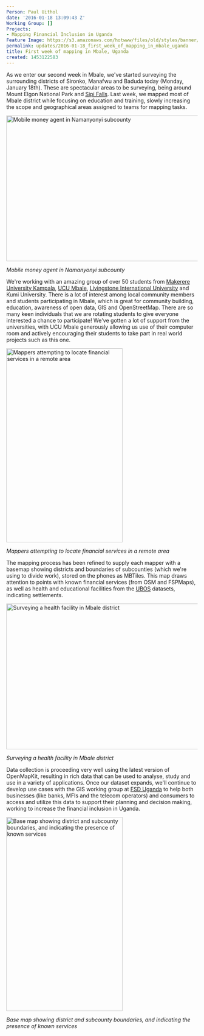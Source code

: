 ```yaml
---
Person: Paul Uithol
date: '2016-01-18 13:09:43 Z'
Working Group: []
Projects:
- Mapping Financial Inclusion in Uganda
Feature Image: https://s3.amazonaws.com/hotwww/files/old/styles/banner/public/IMG_20160115_105334.jpg
permalink: updates/2016-01-18_first_week_of_mapping_in_mbale_uganda
title: First week of mapping in Mbale, Uganda
created: 1453122583
---
```

<p>As we enter our second week in Mbale, we've started surveying the surrounding districts of Sironko, Manafwu and Baduda today (Monday, January 18th). These are spectacular areas to be surveying, being around Mount Elgon National Park and <a href="https://en.wikipedia.org/wiki/Sipi_Falls">Sipi Falls</a>. Last week, we mapped most of Mbale district while focusing on education and training, slowly increasing the scope and geographical areas assigned to teams for mapping tasks.</p><p><img class="image-large" title="Mobile money agent in Namanyonyi subcounty" src="https://s3.amazonaws.com/hotwww/files/old/styles/large/public/IMG_20160115_105334.jpg?itok=GQFkx8d7" alt="Mobile money agent in Namanyonyi subcounty" height="383" width="510"></p><p><em>Mobile money agent in Namanyonyi subcounty</em></p><p><!--break--></p><p>We're working with an amazing group of over 50 students from <a href="http://mak.ac.ug/">Makerere University Kampala</a>, <a href="http://ucumbale.ac.ug/">UCU Mbale</a>, <a href="http://livingstone.ac.ug/">Livingstone International University</a> and Kumi University. There is a lot of interest among local community members and students participating in Mbale, which is great for community building, education, awareness of open data, GIS and OpenStreetMap. There are so many keen individuals that we are rotating students to give everyone interested a chance to participate! We've gotten a lot of support from the universities, with UCU Mbale generously allowing us use of their computer room and actively encouraging their students to take part in real world projects such as this one.</p><p><img class="image-large" title="Mappers attempting to locate financial services in a remote area" src="https://s3.amazonaws.com/hotwww/files/old/styles/large/public/IMG-20160118-WA0016.jpg?itok=5vp6WKPC" alt="Mappers attempting to locate financial services in a remote area" height="510" width="306"></p><p><em>Mappers attempting to locate financial services in a remote area</em></p><p>The mapping process has been refined to supply each mapper with a basemap showing districts and boundaries of subcounties (which we're using to divide work), stored on the phones as MBTiles. This map draws attention to points with known financial services (from OSM and FSPMaps), as well as health and educational facilities from the <a href="http://www.ubos.org/">UBOS</a> datasets, indicating settlements.</p><p><img class="image-large" title="Surveying a health facility in Mbale district" src="https://s3.amazonaws.com/hotwww/files/old/styles/large/public/IMG_20160115_112150.jpg?itok=pPlcJseY" alt="Surveying a health facility in Mbale district" height="383" width="510"></p><p><em>Surveying a health facility in Mbale district</em></p><p>Data collection is proceeding very well using the latest version of OpenMapKit, resulting in rich data that can be used to analyse, study and use in a variety of applications. Once our dataset expands, we'll continue to develop use cases with the GIS working group at <a href="http://fsduganda.or.ug/">FSD Uganda</a> to help both businesses (like banks, MFIs and the telecom operators) and consumers to access and utilize this data to support their planning and decision making, working to increase the financial inclusion in Uganda.</p><p><img class="image-large" title="Base map showing district and subcounty boundaries, and indicating the presence of known services" src="https://s3.amazonaws.com/hotwww/files/old/styles/large/public/Screenshot_2016-01-18-14-40-00.png?itok=4NsaCm-l" alt="Base map showing district and subcounty boundaries, and indicating the presence of known services" height="510" width="306"></p><p><em>Base map showing district and subcounty boundaries, and indicating the presence of known services</em></p>
